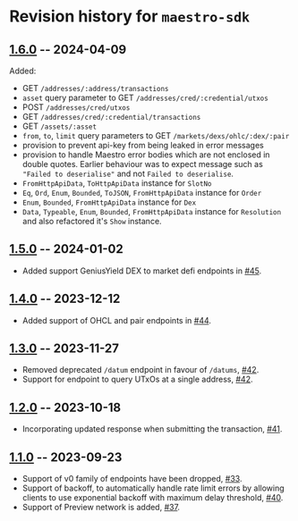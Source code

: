 # Revision history for `maestro-sdk`

## [1.6.0](https://github.com/maestro-org/haskell-sdk/compare/v1.5.0..v1.6.0) -- 2024-04-09

Added:

* GET `/addresses/:address/transactions`
* `asset` query parameter to GET `/addresses/cred/:credential/utxos`
* POST `/addresses/cred/utxos`
* GET `/addresses/cred/:credential/transactions`
* GET `/assets/:asset`
* `from`, `to`, `limit` query parameters to GET `/markets/dexs/ohlc/:dex/:pair`
* provision to prevent api-key from being leaked in error messages
* provision to handle Maestro error bodies which are not enclosed in double quotes. Earlier behaviour was to expect message such as `"Failed to deserialise"` and not `Failed to deserialise`.
* `FromHttpApiData`, `ToHttpApiData` instance for `SlotNo`
* `Eq`, `Ord`, `Enum`, `Bounded`, `ToJSON`, `FromHttpApiData` instance for `Order`
* `Enum`, `Bounded`, `FromHttpApiData` instance for `Dex`
* `Data`, `Typeable`, `Enum`, `Bounded`, `FromHttpApiData` instance for `Resolution` and also refactored it's `Show` instance.

## [1.5.0](https://github.com/maestro-org/haskell-sdk/compare/v1.4.0..v1.5.0) -- 2024-01-02

* Added support GeniusYield DEX to market defi endpoints in [#45](https://github.com/maestro-org/haskell-sdk/pull/45).

## [1.4.0](https://github.com/maestro-org/haskell-sdk/compare/v1.3.0..v1.4.0) -- 2023-12-12

* Added support of OHCL and pair endpoints in [#44](https://github.com/maestro-org/haskell-sdk/pull/44).

## [1.3.0](https://github.com/maestro-org/haskell-sdk/compare/v1.2.0..v1.3.0) -- 2023-11-27

* Removed deprecated `/datum` endpoint in favour of `/datums`, [#42](https://github.com/maestro-org/haskell-sdk/pull/42).
* Support for endpoint to query UTxOs at a single address, [#42](https://github.com/maestro-org/haskell-sdk/pull/42).

## [1.2.0](https://github.com/maestro-org/haskell-sdk/compare/v1.1.0..v1.2.0) -- 2023-10-18

* Incorporating updated response when submitting the transaction, [#41](https://github.com/maestro-org/haskell-sdk/pull/41).

## [1.1.0](https://github.com/maestro-org/haskell-sdk/compare/v1.0.0..v1.1.0) -- 2023-09-23

* Support of v0 family of endpoints have been dropped, [#33](https://github.com/maestro-org/haskell-sdk/pull/33).
* Support of backoff, to automatically handle rate limit errors by allowing clients to use exponential backoff with maximum delay threshold, [#40](https://github.com/maestro-org/haskell-sdk/pull/40).
* Support of Preview network is added, [#37](https://github.com/maestro-org/haskell-sdk/pull/37).
